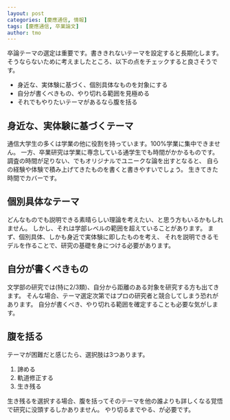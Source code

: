 ```yaml
---
layout: post
categories: [慶應通信, 情報]
tags: [慶應通信, 卒業論文]
author: tmo
---
```

卒論テーマの選定は重要です。書ききれないテーマを設定すると長期化します。
そうならないために考えましたところ、以下の点をチェックすると良さそうです。

* 身近な、実体験に基づく、個別具体なものを対象にする
* 自分が書くべきもの、やり切れる範囲を見極める
* それでもやりたいテーマがあるなら腹を括る

## 身近な、実体験に基づくテーマ
通信大学生の多くは学業の他に役割を持っています。100%学業に集中できません。
一方、卒業研究は学業に専念している通学生でも時間がかかるものです。
調査の時間が足りない、でもオリジナルでユニークな論を出すとなると、
自らの経験や体験で積み上げてきたものを書くと書きやすいでしょう。
生きてきた時間でカバーです。

## 個別具体なテーマ
どんなものでも説明できる素晴らしい理論を考えたい、と思う方もいるかもしれません。
しかし、それは学部レベルの範囲を超えていることがあります。
まず、個別具体、しかも身近で実体験に即したものを考え、
それを説明できるモデルを作ることで、研究の基礎を身につける必要があります。

## 自分が書くべきもの
文学部の研究では(特に2/3類)、自分から距離のある対象を研究する方も出てきます。
そんな場合、テーマ選定次第ではプロの研究者と競合してしまう恐れがあります。
自分が書くべき、やり切れる範囲を確定することも必要な気がします。

## 腹を括る
テーマが困難だと感じたら、選択肢は3つあります。

1. 諦める
2. 軌道修正する
3. 生き残る

生き残るを選択する場合、腹を括ってそのテーマを他の誰よりも詳しくなる覚悟で研究に没頭するしかありません。
やり切るまでやる、が必要です。

